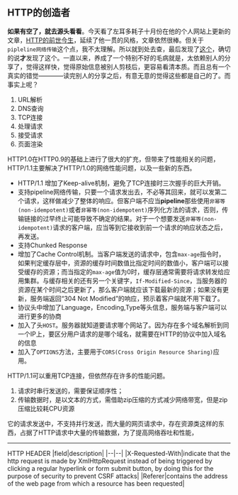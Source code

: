 ## HTTP的创造者

**如果有空了，就去源头看看**。今天看了左耳多耗子十月份在他的个人网站上更新的文章，[HTTP的前世今生](https://coolshell.cn/articles/19840.html)，延续了他一贯的风格，文章依然很棒。但关于`pipleline网络传输`这个点，我不太理解。所以就到处去查，最后发现了[这个](https://www.w3.org/Protocols/rfc2616/rfc2616-sec8.html#sec8)，确切的说**才**发现了这个。一直以来，养成了一个特别不好的毛病就是，太依赖别人的分享了，觉得这样快，觉得原始信息被别人剪枝后，更容易看清本质。而且总有一个真实的错觉————读完别人的分享之后，有意无意的觉得这些都是自己的了。而事实上呢？


1. URL解析
2. DNS查询
3. TCP连接
4. 处理请求
5. 接受请求
6. 页面渲染


HTTP1.0在HTTP0.9的基础上进行了很大的扩充，但带来了性能相关的问题，HTTP/1.1主要解决了HTTP/1.0的网络性能问题，以及一些新的东西。

  * HTTP/1.1 增加了Keep-alive机制，避免了TCP连接时三次握手的巨大开销。 
  * 支持pipeline网络传输，只要一个请求发出去，不必等其回来，就可以发第二个请求，这样做减少了整体的响应。但客户端不应当**pipeline**那些使用`非幂等(non-idempotent)`或者`非幂等(non-idempotent)`序列化方法的请求，否则，传输链接的过早终止可能导致不确定的结果。对于一个想要发送`非幂等(non-idempotent)`请求的客户端，应当等到它接收到前一个请求的响应状态之后，再发送。
  * 支持Chunked Response
  * 增加了Cache Control机制。当客户端发送的请求中，包含`max-age`指令时，如果判定缓存层中，资源的缓存时间数值比指定时间的数值小，客户端可以接受缓存的资源；而当指定的`max-age`值为0时，缓存层通常需要将请求转发给应用集群。与缓存相关的还有另一个关键字，`If-Modified-Since`，当服务器的资源在某个时间之后更新了，那么客户端就应该下载最新的资源；如果没有更新，服务端返回“304 Not Modified”的响应，预示着客户端就不用下载了。
  * 协议头中增加了Language，Encoding,Type等头信息，服务端与客户端可以进行更多的协商
  * 加入了头`HOST`。服务器就知道要请求哪个网站了。因为存在多个域名解析到同一个IP上，要区分用户请求的是哪个域名，就需要在HTTP的协议中加入域名的信息
  * 加入了`OPTIONS`方法，主要用于`CORS(Cross Origin Resource Sharing)`应用。

HTTP/1.1可以重用TCP连接，但依然存在许多的性能问题。
1. 请求时串行发送的，需要保证顺序性；
2. 传输数据时，是以文本的方式，需借助zip压缩的方式减少网络带宽，但是zip压缩比较耗CPU资源

它的请求发送中，不支持并行发送，而大量的网页请求中，存在资源类这样的东西，占据了HTTP请求中大量的传输数据，为了提高网络吞吐和性能，
  
---
HTTP HEADER
|field|description|
|--|--|
|X-Requested-With|indicate that the http request is made by XmlHttpRequest instead of being triggered by clicking a regular hyperlink or form submit button, by doing this for the purpose of security to prevent CSRF attacks|
|Referer|contains the address of the web page from which a resource has been requested|
